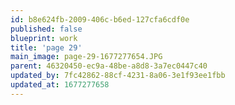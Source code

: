 ```yaml
---
id: b8e624fb-2009-406c-b6ed-127cfa6cdf0e
published: false
blueprint: work
title: 'page 29'
main_image: page-29-1677277654.JPG
parent: 46320450-ec9a-48be-a8d8-3a7ec0447c40
updated_by: 7fc42862-88cf-4231-8a06-3e1f93ee1fbb
updated_at: 1677277658
---
```

